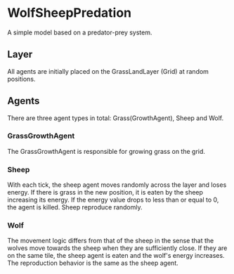 # WolfSheepPredation
A simple model based on a predator-prey system.

## Layer
All agents are initially placed on the GrassLandLayer (Grid) at random positions.

## Agents
There are three agent types in total: Grass(GrowthAgent), Sheep and Wolf.

### GrassGrowthAgent
The GrassGrowthAgent is responsible for growing grass on the grid.

### Sheep
With each tick, the sheep agent moves randomly across the layer and loses energy. 
If there is grass in the new position, it is eaten by the sheep increasing its energy. 
If the energy value drops to less than or equal to 0, the agent is killed. Sheep reproduce randomly.

### Wolf
The movement logic differs from that of the sheep in the sense that the wolves move towards the sheep when they are sufficiently close.
If they are on the same tile, the sheep agent is eaten and the wolf's energy increases.
The reproduction behavior is the same as the sheep agent.
